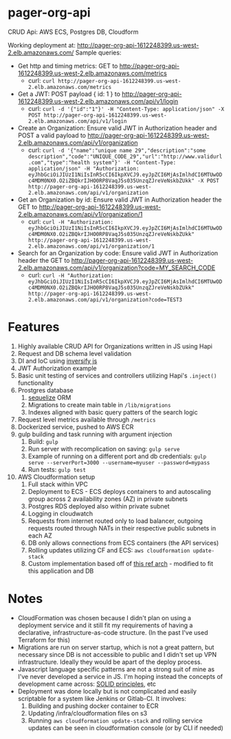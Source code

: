 # pager-org-api
CRUD Api: AWS ECS, Postgres DB, Cloudform

Working deployment at: http://pager-org-api-1612248399.us-west-2.elb.amazonaws.com/
Sample queries:
- Get http and timing metrics: GET to http://pager-org-api-1612248399.us-west-2.elb.amazonaws.com/metrics
    - curl: ```curl http://pager-org-api-1612248399.us-west-2.elb.amazonaws.com/metrics```
- Get a JWT: POST payload { id: 1 } to http://pager-org-api-1612248399.us-west-2.elb.amazonaws.com/api/v1/login
    - curl: ```curl -d '{"id":"1"}' -H "Content-Type: application/json" -X POST http://pager-org-api-1612248399.us-west-2.elb.amazonaws.com/api/v1/login```
- Create an Organization: Ensure valid JWT in Authorization header and POST a valid payload to http://pager-org-api-1612248399.us-west-2.elb.amazonaws.com/api/v1/organization
    - curl: ```curl -d '{"name":"unique name 29","description":"some description","code":"UNIQUE_CODE_29","url":"http://www.validurl.com","type":"health system"}' -H "Content-Type: application/json" -H "Authorization: eyJhbGciOiJIUzI1NiIsInR5cCI6IkpXVCJ9.eyJpZCI6MjAsImlhdCI6MTUwODc4MDM0NX0.O2iZBQkrIJHO0RP8VaqJ5s035UnzqZJreVeNskbZUkk" -X POST http://pager-org-api-1612248399.us-west-2.elb.amazonaws.com/api/v1/organization```
- Get an Organization by id: Ensure valid JWT in Authorization header the GET to http://pager-org-api-1612248399.us-west-2.elb.amazonaws.com/api/v1/organization/1
    - curl: ```curl -H "Authorization: eyJhbGciOiJIUzI1NiIsInR5cCI6IkpXVCJ9.eyJpZCI6MjAsImlhdCI6MTUwODc4MDM0NX0.O2iZBQkrIJHO0RP8VaqJ5s035UnzqZJreVeNskbZUkk" http://pager-org-api-1612248399.us-west-2.elb.amazonaws.com/api/v1/organization/1```
- Search for an Organization by code: Ensure valid JWT in Authorization header the GET to http://pager-org-api-1612248399.us-west-2.elb.amazonaws.com/api/v1/organization?code=MY_SEARCH_CODE
    - curl: ```curl -H "Authorization: eyJhbGciOiJIUzI1NiIsInR5cCI6IkpXVCJ9.eyJpZCI6MjAsImlhdCI6MTUwODc4MDM0NX0.O2iZBQkrIJHO0RP8VaqJ5s035UnzqZJreVeNskbZUkk" http://pager-org-api-1612248399.us-west-2.elb.amazonaws.com/api/v1/organization?code=TEST3```

# Features
1. Highly available CRUD API for Organizations written in JS using Hapi
1. Request and DB schema level validation
1. DI and IoC using [inversify js](https://github.com/inversify/InversifyJS)
1. JWT Authorization example
1. Basic unit testing of services and controllers utilizing Hapi's ```.inject()``` functionality
1. Prostgres database
    1. [sequelize](http://docs.sequelizejs.com/) ORM
    1. Migrations to create main table in ```/lib/migrations```
    1. Indexes aligned with basic query patters of the search logic
1. Request level metrics available through ```/metrics```
1. Dockerized service, pushed to AWS ECR
1. gulp building and task running with argument injection
    1. Build: ```gulp```
    1. Run server with recomplication on saving: ```gulp serve```
    1. Example of running on a different port and db credentials: ```gulp serve --serverPort=3000 --username=myuser --password=mypass```
    1. Run tests: ```gulp test```
1. AWS Cloudformation setup
    1. Full stack within VPC
    1. Deployment to ECS - ECS deploys containers to and autoscaling group across 2 availability zones (AZ) in private subnets
    1. Postgres RDS deployed also within private subnet
    1. Logging in cloudwatch
    1. Requests from internet routed only to load balancer, outgoing requests routed through NATs in their respective public subnets in each AZ
    1. DB only allows connections from ECS containers (the API services)
    1. Rolling updates utilizing CF and ECS: ```aws cloudformation update-stack```
    1. Custom implementation based off of [this ref arch](https://github.com/awslabs/ecs-refarch-cloudformation) - modified to fit this application and DB
    
# Notes
- CloudFormation was chosen because I didn't plan on using a deployment service and it still fit my requirements of having a declarative, infrastructure-as-code structure. (In the past I've used Terraform for this)
- Migrations are run on server startup, which is not a great pattern, but necessary since DB is not accessible to public and I didn't set up VPN infrastructure. Ideally they would be apart of the deploy process.
- Javascript language specific patterns are not a strong suit of mine as I've never developed a service in JS. I'm hoping instead the concepts of development came across: [SOLID principles](https://en.wikipedia.org/wiki/SOLID_(object-oriented_design)), etc
- Deployment was done locally but is not complicated and easily scriptable for a system like Jenkins or Gitlab-CI. It involves:
    1. Building and pushing docker container to ECR
    1. Updating /infra/cloudformation files on s3
    1. Running ```aws cloudformation update-stack``` and rolling service updates can be seen in cloudformation console (or by CLI if needed)
